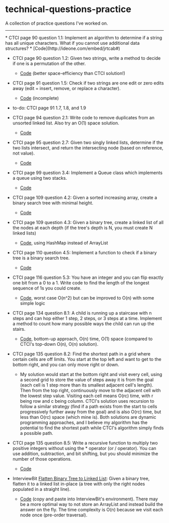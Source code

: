 # technical-questions-practice
A collection of practice questions I've worked on.
<hr>
* CTCI page 90 question 1.1:
Implement an algorithm to determine if a string has all unique characters. What if you cannot use additional data structures?
  * [Code](http://ideone.com/embed/jrtcab#)

* CTCI page 90 question 1.2: 
Given two strings, write a method to decide if one is a permutation of the other.
  * [Code](http://ideone.com/xjYP6B) (better space-efficiency than CTCI solution!)

* CTCI page 91 question 1.5:
Check if two strings are one edit or zero edits away (edit = insert, remove, or replace a character).
  * [Code](http://ideone.com/yUTcNY) (incomplete)

* to-do: CTCI page 91 1.7, 1.8, and 1.9

* CTCI page 94 question 2.1:
Write code to remove duplicates from an unsorted linked list. Also try an O(1) space solution.
  * [Code](http://ideone.com/rmQ5Rn)

* CTCI page 95 question 2.7:
Given two singly linked lists, determine if the two lists intersect, and return the intersecting node (based on reference, not value).
  * [Code](http://ideone.com/KwJqfy)

* CTCI page 99 question 3.4:
Implement a Queue class which implements a queue using two stacks.
  * [Code](http://ideone.com/p2kyu3)

* CTCI page 109 question 4.2: Given a sorted increasing array, create a binary search tree with minimal height.
  * [Code](http://ideone.com/wekUzn)

* CTCI page 109 question 4.3: Given a binary tree, create a linked list of all the nodes at each depth (if the tree's depth is N, you must create N linked lists)
  * [Code](http://ideone.com/tYH7Mj), using HashMap instead of ArrayList

* CTCI page 110 question 4.5: Implement a function to check if a binary tree is a binary search tree.
  * [Code](http://ideone.com/8oTq3U)
  
* CTCI page 116 question 5.3: You have an integer and you can flip exactly one bit from a 0 to a 1. Write code to find the length of the longest sequence of 1s you could create.
  * [Code](http://ideone.com/9Vujnx), worst case O(n^2) but can be improved to O(n) with some simple logic

* CTCI page 134 question 8.1: A child is running up a staircase with n steps and can hop either 1 step, 2 steps, or 3 steps at a time. Implement a method to count how many possible ways the child can run up the stairs.
  * [Code](http://ideone.com/TjzBnK), bottom-up approach, O(n) time, O(1) space (compared to CTCI's top-down O(n), O(n) solution).
  
* CTCI page 135 question 8.2: Find the shortest path in a grid where certain cells are off limits. You start at the top left and want to get to the bottom right, and you can only move right or down. 
  * My solution would start at the bottom right and visit every cell, using a second grid to store the value of steps away it is from the goal (each cell is 1 step more than its smallest adjacent cell's length). Then from the top right, continuously move to the adjacent cell with the lowest step value. Visiting each cell means O(rc) time, with r being row and c being column. CTCI's solution uses recursion to follow a similar strategy (find if a path exists from the start to cells progressively further away from the goal) and is also O(rc) time, but less than O(rc) space (which mine is). Both solutions are dynamic programming approaches, and I believe my algorithm has the potential to find the shortest path while CTCI's algorithm simply finds a possible path.
  
* CTCI page 135 question 8.5: Write a recursive function to multiply two positive integers without using the * operator (or / operator). You can use addition, subtraction, and bit shifting, but you should minimize the number of those operations.
  * [Code](http://ideone.com/rm6DQ7)

* InterviewBit [Flatten Binary Tree to Linked List](https://www.interviewbit.com/problems/flatten-binary-tree-to-linked-list/): Given a binary tree, flatten it to a linked list in-place (a tree with only the right nodes populated in a straight line).
  * [Code](http://ideone.com/N8N30i) (copy and paste into InterviewBit's environment). There may be a more optimal way to not store an ArrayList and instead build the answer on the fly. The time complexity is O(n) because we visit each node once (pre-order traversal).
